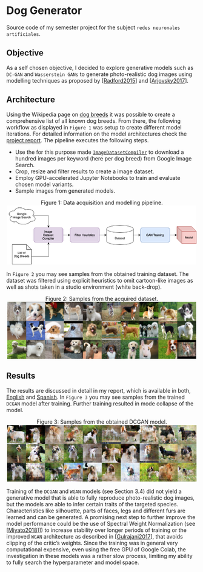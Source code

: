 # Dog Generator
Source code of my semester project for the subject `redes neuronales artificiales`.

## Objective
As a self chosen objective, I decided to explore generative models such as `DC-GAN` and `Wasserstein GANs` to generate photo-realistic dog images using modelling techniques as proposed by [[Radford2015](https://arxiv.org/pdf/1511.06434.pdf)] and [[Arjovsky2017](https://arxiv.org/pdf/1701.07875.pdf)].

## Architecture
Using the Wikipedia page on [dog breeds](https://en.wikipedia.org/wiki/List_of_dog_breeds) it was possible to create a comprehensive list of all known dog breeds. From there, the following workflow as displayed in `Figure 1` was setup to create different model iterations. For detailed information on the model architectures check the [project report](https://github.com/chrismolli/dog_generator/blob/master/report/report_neural_networks_english.pdf). The pipeline executes the following steps.

- Use the for this purpose made [`ImageDatasetCompiler`](https://github.com/chrismolli/ImageDatasetCompiler) to download a hundred images per keyword (here per dog breed) from Google Image Search.
- Crop, resize and filter results to create a image dataset.
- Employ GPU-accelerated Jupyter Notebooks to train and evaluate chosen model variants.
- Sample images from generated models.

<p align="center">
  Figure 1: Data acquisition and modelling pipeline.<br>
  <img src="figures/pipeline.png" width="500">
</p>



In `Figure 2` you may see samples from the obtained training dataset. The dataset was filtered using explicit heuristics to omit cartoon-like images as well as shots taken in a studio environment (white back-drop).

<p align="center">
  Figure 2: Samples from the acquired dataset.<br>
  <img src="figures/dataset.png" width="500">
</p>


## Results
The results are discussed in detail in my report, which is available in both, [English](https://github.com/chrismolli/dog_generator/blob/master/report/report_neural_networks_english.pdf) and [Spanish](https://github.com/chrismolli/dog_generator/blob/master/report/memoria_redes_neuronales_espanol.pdf). In `Figure 3` you may see samples from the trained `DCGAN` model after training. Further training resulted in mode collapse of the model.

<p align="center">
  Figure 3: Samples from the obtained DCGAN model.<br>
  <img src="figures/dcgan_samples.png" width="500">
</p>

Training of the `DCGAN` and `WGAN` models (see Section 3.4) did not yield a generative model that is able to fully reproduce photo-realistic dog images, but the models are able to infer certain traits of the targeted species. Characteristics like silhouette, parts of faces, legs and different furs are learned and can be generated. A promising next step to further improve the model performance could be the use of Spectral Weight Normalization (see [[Miyato2018](https://arxiv.org/pdf/1802.05957.pdf)]]) to increase stability over longer periods of training or the improved `WGAN` architecture as described in [[Gulrajani2017](https://arxiv.org/pdf/1704.00028.pdf)], that avoids clipping of the critic’s weights. Since the training was in general very computational expensive, even using the free GPU of Google Colab, the investigation in these models was a rather slow process, limiting my ability to fully search the hyperparameter and model space.
